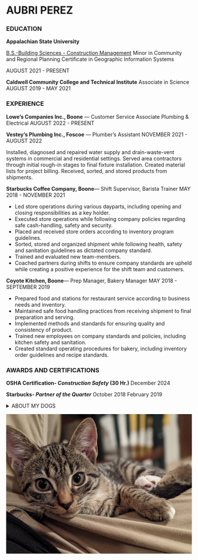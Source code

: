 # **AUBRI PEREZ** 


### EDUCATION

**Appalachian State University**

[B.S.-Building Sciences - Construction Management](https://www.appstate.edu/academics/majors/id/building-sciences-construction-management
)
Minor in Community and Regional Planning
Certificate in Geographic Information Systems

AUGUST 2021 - PRESENT

**Caldwell Community College and Technical Institute**
 Associate in Science
AUGUST 2019 - MAY 2021





### EXPERIENCE
**Lowe’s Companies Inc., Boone** — Customer Service Associate Plumbing & Electrical
AUGUST 2022 - PRESENT

**Vestey’s Plumbing Inc., Foscoe** — Plumber’s Assistant
NOVEMBER 2021 - AUGUST 2022

Installed, diagnosed and repaired water supply and drain-waste-vent systems in commercial and residential settings. Served area contractors through  initial rough-in stages to final fixture installation. Created material lists for project billing. Received, sorted, and stored products from shipments. 

**Starbucks Coffee Company, Boone**— Shift Supervisor, Barista Trainer
MAY 2018 - NOVEMBER 2021

* Led store operations during various dayparts, including opening and closing responsibilities as a key holder. 
* Executed store operations while following company policies regarding safe cash-handling, safety and security.
 * Placed and received store orders according to inventory program guidelines. 
 * Sorted, stored and organized shipment while following health, safety and sanitation guidelines as dictated company standard. 
 * Trained and evaluated new team-members. 
 * Coached partners during shifts to ensure company standards are upheld while creating a positive experience for the shift team and customers. 

**Coyote Kitchen, Boone**— Prep Manager, Bakery Manager
MAY 2018 - SEPTEMBER 2019
  * Prepared food and stations for restaurant service according to business needs and inventory.
  * Maintained safe food handling practices from receiving shipment to final preparation and serving.
  * Implemented methods and standards for ensuring quality and consistency of product.
  * Trained new employees on company standards and policies, including kitchen safety and sanitation. 
  * Created standard operating procedures for bakery, including inventory order guidelines and recipe standards.




### AWARDS AND CERTIFICATIONS
**OSHA Certification- *Construction Safety* (30 Hr.)**
        December 2024

**Starbucks- *Partner of the Quarter***
        October 2018
        February 2019






<details>


<summary> ABOUT MY DOGS </summary>

### **AMIGO**
  * Migo
  * Migos
  * Omeegoh
  * Meegus
  * Schmeagle
  * Little Dawg

![AMIGO](img\PXL_20211104_210932759.PORTRAIT.jpg)

### **LEVY**
  * Leven
  * Leviathan
  * Leviticus
  * Leavened Bread
  * LevyBo
  * Flev
![LEVY](img\PXL_20210227_023503049.PORTRAIT.jpg)

</details>

![wickles](img\00100lrPORTRAIT_00100_BURST20200804220637427_COVER.jpg)
